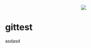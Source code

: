 <p align="center">
  <a href="https://dev.softwaremetric-database.com/dashboard/branches?projectName=gittest.git&branchName=master"><img src="https://dev.softwaremetric-database.com/api/timeline/gittest.git/master"/></a>
</p>

# gittest
asdasd
